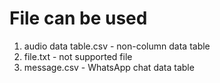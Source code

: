 # File can be used
1) audio data table.csv - non-column data table
2) file.txt - not supported file
3) message.csv - WhatsApp chat data table
